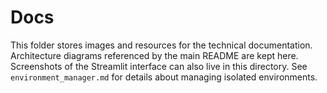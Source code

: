 # Docs

This folder stores images and resources for the technical documentation. Architecture diagrams referenced by the main README are kept here. Screenshots of the Streamlit interface can also live in this directory. See `environment_manager.md` for details about managing isolated environments.

